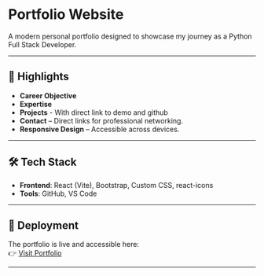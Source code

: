 # Portfolio Website

A modern personal portfolio designed to showcase my journey as a Python Full Stack Developer. 

---

## 📌 Highlights
- **Career Objective** 
- **Expertise** 
- **Projects** - With direct link to demo and github
- **Contact** – Direct links for professional networking.  
- **Responsive Design** – Accessible across devices.  

---

## 🛠️ Tech Stack
- **Frontend**: React (Vite), Bootstrap, Custom CSS, react-icons  
- **Tools**: GitHub, VS Code  

---

## 🚀 Deployment
The portfolio is live and accessible here:  
👉 [Visit Portfolio](https://portfolio-website-eight-puce.vercel.app/)  

---
